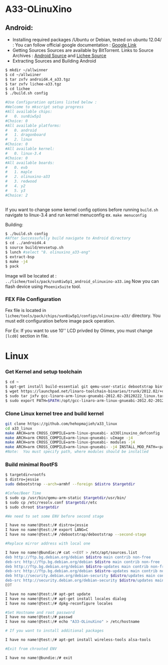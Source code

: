 # A33-OLinuXino 

## Android:

 * Installing required packages /Ubuntu or Debian, tested on ubuntu 12.04/ : You can follow official google documentation : [Google Link](http://source.android.com/source/initializing.html)
 * Getting Sources Sources are available by BitTorrent. Links to Source Archives :
 	[Android Source](https://www.olimex.com/wiki/images/9/9b/Android4.4_a33.torrent) and [Lichee Source](https://www.olimex.com/wiki/images/5/5a/Lichee-a33.torrent)
 * Extracting Sources and Building Android
 	
```bash
$ mkdir ~/allwinner
$ cd ~/allwiiner
$ tar zxfv android4.4_a33.tgz
$ tar zxfv lichee-a33.tgz
$ cd lichee
$ ./build.sh config 

#Use Configuration options listed below :
#Welcome to mkscript setup progress
#All available chips:
#   0. sun8iw5p1
#Choice: 0
#All available platforms:
#   0. android
#   1. dragonboard
#   2. linux
#Choice: 0
#All available kernel:
#   0. linux-3.4
#Choice: 0
#All available boards:
#   0. evb
#   1. maple
#   2. olinuxino-a33
#   3. redwood
#   4. y2
#   5. y3
#Choice: 2
					
```
If you want to change some kernel config options  before running `build.sh` navigate to linux-3.4 
and run kernel menuconfig ex. `make menuconfig`

Building:
```bash
$ ./build.sh config 
#After Successufully build navigate to Android directory
$ cd ../android4.4
$ source build/envsetup.sh
$ lunch #select "8. olinuxino_a33-eng"
$ extract-bsp
$ make -j4
$ pack
```
Image will be located at : `../lichee/tools/pack/sun8iw5p1_android_olinuxino-a33.img`
Now you can flash device using `PhoenixSuite` tool.

### FEX File Configuration
Fex file is located in `lichee/tools/pack/chips/sun8iw5p1/configs/olinuxino-a33/` directory.
You must edit configuration before image pack operation.

For Ex: If you want to use 10'' LCD privded by Olimex, you must change `[lcd0]` section in file.
##

# Linux

### Get Kernel and setup toolchain
```bash
$ cd ~
$ apt-get install build-essential git qemu-user-static debootstrap binfmt-support
$ wget https://launchpad.net/linaro-toolchain-binaries/trunk/2012.02/+download/gcc-linaro-arm-linux-gnueabi-2012.02-20120222_linux.tar.bz2
$ sudo tar jxfv gcc-linaro-arm-linux-gnueabi-2012.02-20120222_linux.tar.bz2 -C /opt
$ sudo export PATH=$PATH:/opt/gcc-linaro-arm-linux-gnueabi-2012.02-20120222_linux/bin/
```
### Clone Linux kernel tree and build kernel
```bash
git clone https://github.com/hehopmajieh/a33_linux
cd a33_linux
make ARCH=arm CROSS_COMPILE=arm-linux-gnueabi- a33Olinuxino_defconfig
make ARCH=arm CROSS_COMPILE=arm-linux-gnueabi- uImage -j4
make ARCH=arm CROSS_COMPILE=arm-linux-gnueabi- modules -j4
make ARCH=arm CROSS_COMPILE=arm-linux-gnueabi- -j4 INSTALL_MOD_PATH=<path_to_install_modules> modules_install 
#Note:  You must specify path, where modules should be installed
```
### Build minimal RootFS
```bash
$ targetdir=rootfs
$ distro=jessie
sudo debootstrap --arch=armhf --foreign $distro $targetdir

#Cofee/Beer Time
$ sudo cp /usr/bin/qemu-arm-static $targetdir/usr/bin/
$ sudo cp /etc/resolv.conf $targetdir/etc
$ sudo chroot $targetdir

#We need to set some ENV before second stage

I have no name!@test:/# distro=jessie
I have no name!@test:/# export LANG=C
I have no name!@test:/# /debootstrap/debootstrap --second-stage

#Replace mirror address with local one

I have no name!@bundie:/# cat <<EOT > /etc/apt/sources.list
deb http://ftp.bg.debian.org/debian $distro main contrib non-free
deb-src http://ftp.bg.debian.org/debian $distro main contrib non-free
deb http://ftp.bg.debian.org/debian $distro-updates main contrib non-free
deb-src http://ftp.bg.debian.org/debian $distro-updates main contrib non-free
deb http://security.debian.org/debian-security $distro/updates main contrib non-free
deb-src http://security.debian.org/debian-security $distro/updates main contrib non-free
EOT

I have no name!@test:/# apt-get update
I have no name!@test:/# apt-get install locales dialog
I have no name!@test:/# dpkg-reconfigure locales

#Set Hostname and root password
I have no name!@test:/# passwd
I have no name!@test:/# echo "A33-OLinuXino" > /etc/hostname

# If you want to install additional packages

I have no name!@test:/# apt-get install wireless-tools alsa-tools

#Exit from chrooted ENV

I have no name!@bundie:/# exit

```




